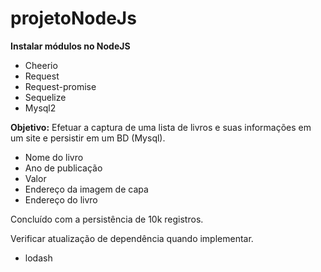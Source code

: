 ﻿# projetoNodeJs

**Instalar módulos no NodeJS**
<ul>
  <li>Cheerio</li>
  <li>Request</li>
  <li>Request-promise</li>
  <li>Sequelize</li>
  <li>Mysql2</li>
</ul>
  
**Objetivo:**
Efetuar a captura de uma lista de livros e suas informações em um site e persistir em um BD (Mysql).
<ul>
  <li>Nome do livro</li>
  <li>Ano de publicação</li>
  <li>Valor</li>
  <li>Endereço da imagem de capa</li>
  <li>Endereço do livro</li>
</ul>

Concluído com a persistência de 10k registros.

Verificar atualização de dependência quando implementar.
  <ul>
    <li>lodash</li>
  </ul>
